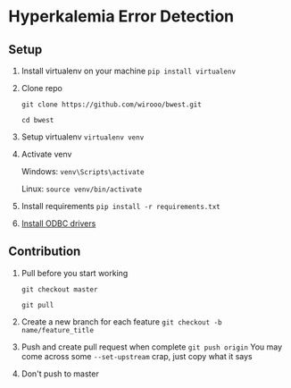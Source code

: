 # Hyperkalemia Error Detection

## Setup
1. Install virtualenv on your machine
```pip install virtualenv```

2. Clone repo

    ```git clone https://github.com/wirooo/bwest.git```
    
    ```cd bwest```

3. Setup virtualenv 
```virtualenv venv```

4. Activate venv

    Windows:
    ```venv\Scripts\activate```

    Linux:
    ```source venv/bin/activate```

5. Install requirements
```pip install -r requirements.txt```

6. [Install ODBC drivers](https://docs.microsoft.com/en-us/sql/connect/odbc/download-odbc-driver-for-sql-server?view=sql-server-ver15)


## Contribution
1. Pull before you start working
    
    ```git checkout master```
    
    ```git pull```

2. Create a new branch for each feature
    ```git checkout -b name/feature_title```

3. Push and create pull request when complete
    ```git push origin```
    You may come across some ```--set-upstream``` crap, just copy what it says
4. Don't push to master
